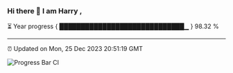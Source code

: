 ### Hi there 👋 I am Harry , 

⏳ Year progress { █████████████████████████████▁ } 98.32 %

---

⏰ Updated on Mon, 25 Dec 2023 20:51:19 GMT

![Progress Bar CI](https://github.com/duykhang68/duykhang68/workflows/Progress%20Bar%20CI/badge.svg)
